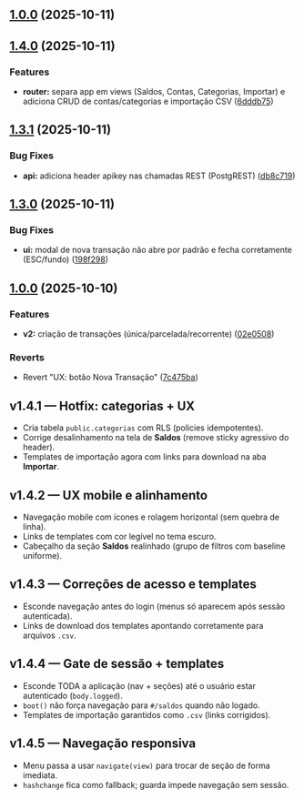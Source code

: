 ## [1.0.0](https://github.com/rwiltgen/MWFinance/compare/v1.4.0...v1.0.0) (2025-10-11)
## [1.4.0](https://github.com/rwiltgen/MWFinance/compare/v1.3.1...v1.4.0) (2025-10-11)

### Features

* **router:** separa app em views (Saldos, Contas, Categorias, Importar) e adiciona CRUD de contas/categorias e importação CSV ([6dddb75](https://github.com/rwiltgen/MWFinance/commit/6dddb75533aa029515404fe075b34df7b81e5941))
## [1.3.1](https://github.com/rwiltgen/MWFinance/compare/v1.3.0...v1.3.1) (2025-10-11)

### Bug Fixes

* **api:** adiciona header apikey nas chamadas REST (PostgREST) ([db8c719](https://github.com/rwiltgen/MWFinance/commit/db8c71906bcbe55d3958e55c1a3e2e4de1e68db4))
## [1.3.0](https://github.com/rwiltgen/MWFinance/compare/v1.2.0...v1.3.0) (2025-10-11)

### Bug Fixes

* **ui:** modal de nova transação não abre por padrão e fecha corretamente (ESC/fundo) ([198f298](https://github.com/rwiltgen/MWFinance/commit/198f2980275c91dfd35fef1fe63958e7967080c5))
## [1.0.0](https://github.com/rwiltgen/MWFinance/compare/7c475ba61844b33fea530fe3f9fead3710c6aaad...v1.0.0) (2025-10-10)

### Features

* **v2:** criação de transações (única/parcelada/recorrente) ([02e0508](https://github.com/rwiltgen/MWFinance/commit/02e05080eb5ca532a0e33100de758ed219bcc462))

### Reverts

* Revert "UX: botão Nova Transação" ([7c475ba](https://github.com/rwiltgen/MWFinance/commit/7c475ba61844b33fea530fe3f9fead3710c6aaad))

## v1.4.1 — Hotfix: categorias + UX
- Cria tabela `public.categorias` com RLS (policies idempotentes).
- Corrige desalinhamento na tela de **Saldos** (remove sticky agressivo do header).
- Templates de importação agora com links para download na aba **Importar**.

## v1.4.2 — UX mobile e alinhamento
- Navegação mobile com ícones e rolagem horizontal (sem quebra de linha).
- Links de templates com cor legível no tema escuro.
- Cabeçalho da seção **Saldos** realinhado (grupo de filtros com baseline uniforme).


## v1.4.3 — Correções de acesso e templates
- Esconde navegação antes do login (menus só aparecem após sessão autenticada).
- Links de download dos templates apontando corretamente para arquivos `.csv`.

## v1.4.4 — Gate de sessão + templates
- Esconde TODA a aplicação (nav + seções) até o usuário estar autenticado (`body.logged`).
- `boot()` não força navegação para `#/saldos` quando não logado.
- Templates de importação garantidos como `.csv` (links corrigidos).

## v1.4.5 — Navegação responsiva
- Menu passa a usar `navigate(view)` para trocar de seção de forma imediata.
- `hashchange` fica como fallback; guarda impede navegação sem sessão.

